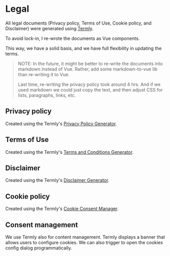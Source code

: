 # Legal

All legal documents (Privacy policy, Terms of Use, Cookie policy, and Disclaimer)
were generated using [Termly](https://termly.io/products/).

To avoid lock-in, I re-wrote the documents as Vue components.

This way, we have a solid basis, and we have full flexibility in updating the terms.

> NOTE: In the future, it might be better to re-write the documents into markdown
> instead of Vue. Rather, add some markdown-to-vue lib than re-writing it to Vue.
>
> Last time, re-writing the privacy policy took around 4 hrs. And if we used markdown
> we could just copy the text, and then adjust CSS for lists, paragraphs, links, etc.

## Privacy policy

Created using the Termly's [Privacy Policy Generator](https://termly.io/products/privacy-policy-generator/).

## Terms of Use

Created using the Termly's [Terms and Conditions Generator](https://termly.io/products/terms-and-conditions-generator/).

## Disclaimer

Created using the Termly's [Disclaimer Generator](https://termly.io/products/disclaimer-generator/).

## Cookie policy

Created using the Termly's [Cookie Consent Manager](https://termly.io/products/cookie-consent-manager/).

## Consent management

We use Termly also for content management. Termly displays a banner that allows users to
configure cookies. We can also trigger to open the cookies config dialog programmatically.
